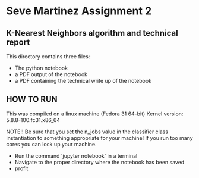 # Seve Martinez Assignment 2
## K-Nearest Neighbors algorithm and technical report

This directory contains three files:
 - The python notebook
 - a PDF output of the notebook
 - a PDF containing the technical write up of the notebook


## HOW TO RUN

This was compiled on a linux machine (Fedora 31 64-bit)
Kernel version: 5.8.8-100.fc31.x86_64

NOTE!!
 Be sure that you set the n_jobs value in the classifier class instantiation to something appropriate for your machine!
 If you run too many cores you can lock up your machine.

 - Run the command 'jupyter notebook' in a terminal
 - Navigate to the proper directory where the notebook has been saved
 - profit
